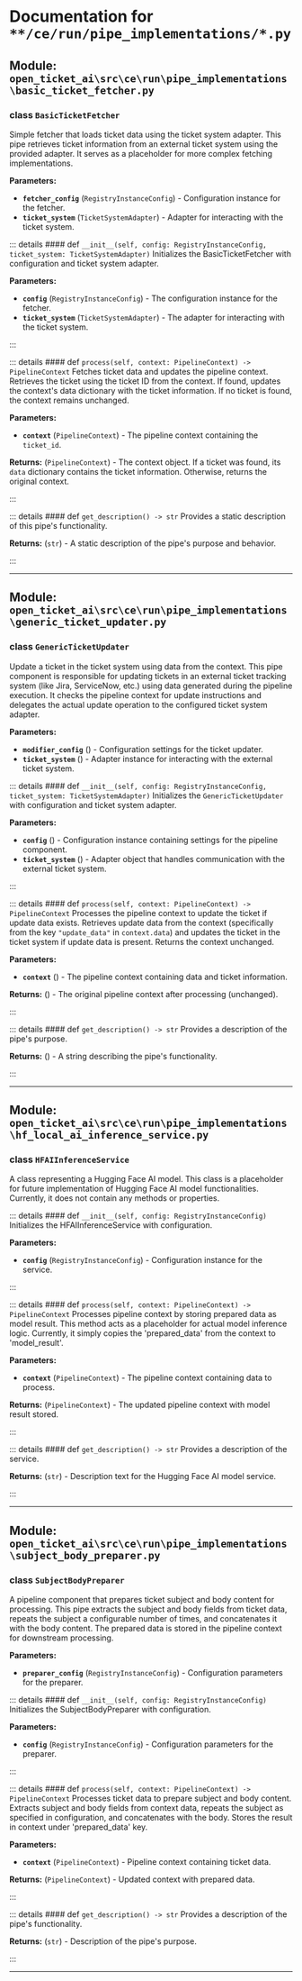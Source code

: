 # Documentation for `**/ce/run/pipe_implementations/*.py`

## Module: `open_ticket_ai\src\ce\run\pipe_implementations\basic_ticket_fetcher.py`


### <span style='text-info'>class</span> `BasicTicketFetcher`

Simple fetcher that loads ticket data using the ticket system adapter.
This pipe retrieves ticket information from an external ticket system using
the provided adapter. It serves as a placeholder for more complex fetching
implementations.

**Parameters:**

- **`fetcher_config`** (``RegistryInstanceConfig``) - Configuration instance for the fetcher.
- **`ticket_system`** (``TicketSystemAdapter``) - Adapter for interacting with the ticket system.


::: details #### <Badge type="info" text="method"/> <span class='text-warning'>def</span> `__init__(self, config: RegistryInstanceConfig, ticket_system: TicketSystemAdapter)`
Initializes the BasicTicketFetcher with configuration and ticket system adapter.

**Parameters:**

- **`config`** (``RegistryInstanceConfig``) - The configuration instance for the fetcher.
- **`ticket_system`** (``TicketSystemAdapter``) - The adapter for interacting with the ticket system.

:::


::: details #### <Badge type="info" text="method"/> <span class='text-warning'>def</span> `process(self, context: PipelineContext) -> PipelineContext`
Fetches ticket data and updates the pipeline context.
Retrieves the ticket using the ticket ID from the context. If found, updates
the context's data dictionary with the ticket information. If no ticket is found,
the context remains unchanged.

**Parameters:**

- **`context`** (``PipelineContext``) - The pipeline context containing the `ticket_id`.

**Returns:** (``PipelineContext``) - The context object. If a ticket was found, its `data` dictionary
contains the ticket information. Otherwise, returns the original context.

:::


::: details #### <Badge type="info" text="method"/> <span class='text-warning'>def</span> `get_description() -> str`
Provides a static description of this pipe's functionality.

**Returns:** (`str`) - A static description of the pipe's purpose and behavior.

:::


---

## Module: `open_ticket_ai\src\ce\run\pipe_implementations\generic_ticket_updater.py`


### <span style='text-info'>class</span> `GenericTicketUpdater`

Update a ticket in the ticket system using data from the context.
This pipe component is responsible for updating tickets in an external ticket tracking
system (like Jira, ServiceNow, etc.) using data generated during the pipeline execution.
It checks the pipeline context for update instructions and delegates the actual update
operation to the configured ticket system adapter.

**Parameters:**

- **`modifier_config`** () - Configuration settings for the ticket updater.
- **`ticket_system`** () - Adapter instance for interacting with the external ticket system.


::: details #### <Badge type="info" text="method"/> <span class='text-warning'>def</span> `__init__(self, config: RegistryInstanceConfig, ticket_system: TicketSystemAdapter)`
Initializes the `GenericTicketUpdater` with configuration and ticket system adapter.

**Parameters:**

- **`config`** () - Configuration instance containing settings for the pipeline component.
- **`ticket_system`** () - Adapter object that handles communication with the external ticket system.

:::


::: details #### <Badge type="info" text="method"/> <span class='text-warning'>def</span> `process(self, context: PipelineContext) -> PipelineContext`
Processes the pipeline context to update the ticket if update data exists.
Retrieves update data from the context (specifically from the key `"update_data"` in
`context.data`) and updates the ticket in the ticket system if update data is present.
Returns the context unchanged.

**Parameters:**

- **`context`** () - The pipeline context containing data and ticket information.

**Returns:** () - The original pipeline context after processing (unchanged).

:::


::: details #### <Badge type="info" text="method"/> <span class='text-warning'>def</span> `get_description() -> str`
Provides a description of the pipe's purpose.

**Returns:** () - A string describing the pipe's functionality.

:::


---

## Module: `open_ticket_ai\src\ce\run\pipe_implementations\hf_local_ai_inference_service.py`


### <span style='text-info'>class</span> `HFAIInferenceService`

A class representing a Hugging Face AI model.
This class is a placeholder for future implementation of Hugging Face AI model functionalities.
Currently, it does not contain any methods or properties.


::: details #### <Badge type="info" text="method"/> <span class='text-warning'>def</span> `__init__(self, config: RegistryInstanceConfig)`
Initializes the HFAIInferenceService with configuration.

**Parameters:**

- **`config`** (`RegistryInstanceConfig`) - Configuration instance for the service.

:::


::: details #### <Badge type="info" text="method"/> <span class='text-warning'>def</span> `process(self, context: PipelineContext) -> PipelineContext`
Processes pipeline context by storing prepared data as model result.
This method acts as a placeholder for actual model inference logic. Currently,
it simply copies the 'prepared_data' from the context to 'model_result'.

**Parameters:**

- **`context`** (`PipelineContext`) - The pipeline context containing data to process.

**Returns:** (`PipelineContext`) - The updated pipeline context with model result stored.

:::


::: details #### <Badge type="info" text="method"/> <span class='text-warning'>def</span> `get_description() -> str`
Provides a description of the service.

**Returns:** (`str`) - Description text for the Hugging Face AI model service.

:::


---

## Module: `open_ticket_ai\src\ce\run\pipe_implementations\subject_body_preparer.py`


### <span style='text-info'>class</span> `SubjectBodyPreparer`

A pipeline component that prepares ticket subject and body content for processing.
This pipe extracts the subject and body fields from ticket data, repeats the subject
a configurable number of times, and concatenates it with the body content. The prepared
data is stored in the pipeline context for downstream processing.

**Parameters:**

- **`preparer_config`** (`RegistryInstanceConfig`) - Configuration parameters for the preparer.


::: details #### <Badge type="info" text="method"/> <span class='text-warning'>def</span> `__init__(self, config: RegistryInstanceConfig)`
Initializes the SubjectBodyPreparer with configuration.

**Parameters:**

- **`config`** (`RegistryInstanceConfig`) - Configuration parameters for the preparer.

:::


::: details #### <Badge type="info" text="method"/> <span class='text-warning'>def</span> `process(self, context: PipelineContext) -> PipelineContext`
Processes ticket data to prepare subject and body content.
Extracts subject and body fields from context data, repeats the subject
as specified in configuration, and concatenates with the body. Stores
the result in context under 'prepared_data' key.

**Parameters:**

- **`context`** (`PipelineContext`) - Pipeline context containing ticket data.

**Returns:** (`PipelineContext`) - Updated context with prepared data.

:::


::: details #### <Badge type="info" text="method"/> <span class='text-warning'>def</span> `get_description() -> str`
Provides a description of the pipe's functionality.

**Returns:** (`str`) - Description of the pipe's purpose.

:::


---
